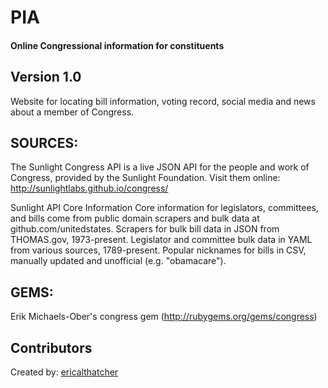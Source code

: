 # PIA
#### Online Congressional information for constituents

## Version 1.0

Website for locating bill information, voting record, social media and news about a member of Congress.

<!-- Currently hosted at: [herokuapp])
 -->

## SOURCES:
The Sunlight Congress API is a live JSON API for the people and work of Congress, provided by the Sunlight Foundation.
  Visit them online:  http://sunlightlabs.github.io/congress/

Sunlight API Core Information
  Core information for legislators, committees, and bills come from public domain scrapers and bulk data at github.com/unitedstates.
  Scrapers for bulk bill data in JSON from THOMAS.gov, 1973-present.
  Legislator and committee bulk data in YAML from various sources, 1789-present.
  Popular nicknames for bills in CSV, manually updated and unofficial (e.g. "obamacare").

## GEMS:
  Erik Michaels-Ober's congress gem (http://rubygems.org/gems/congress)

## Contributors

Created by: [ericalthatcher](https://github.com/ericalthatcher)